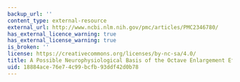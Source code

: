 ```yaml
---
backup_url: ''
content_type: external-resource
external_url: http://www.ncbi.nlm.nih.gov/pmc/articles/PMC2346780/
has_external_licence_warning: true
has_external_license_warning: true
is_broken: ''
license: https://creativecommons.org/licenses/by-nc-sa/4.0/
title: A Possible Neurophysiological Basis of the Octave Enlargement Effect
uid: 18884ace-76e7-4c99-bcfb-93ddf42d0b78
---
```

